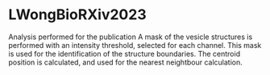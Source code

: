# LWongBioRXiv2023
Analysis performed for the publication
A mask of the vesicle structures is performed with an intensity threshold, selected for each channel. This mask is used for the identification of the structure boundaries. The centroid position is calculated, and used for the nearest neightbour calculation. 
